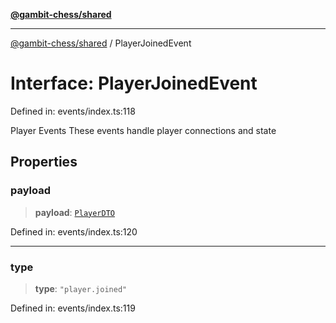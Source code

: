 [**@gambit-chess/shared**](../README.md)

***

[@gambit-chess/shared](../globals.md) / PlayerJoinedEvent

# Interface: PlayerJoinedEvent

Defined in: events/index.ts:118

Player Events
These events handle player connections and state

## Properties

### payload

> **payload**: [`PlayerDTO`](PlayerDTO.md)

Defined in: events/index.ts:120

***

### type

> **type**: `"player.joined"`

Defined in: events/index.ts:119
